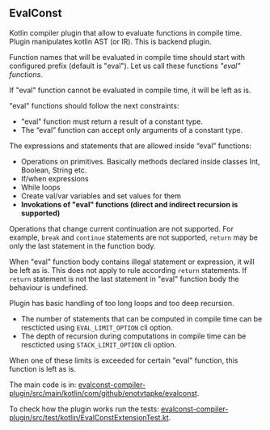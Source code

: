 ## EvalConst
Kotlin compiler plugin that allow to evaluate functions in compile time. Plugin manipulates kotlin AST (or IR). This is backend plugin. 

Function names that will be evaluated in compile time should start with configured prefix (default is "eval"). Let us call these functions _"eval" functions_.

If "eval" function cannot be evaluated in compile time, it will be left as is.

"eval" functions should follow the next constraints:
* "eval" function must return a result of a constant type.
* The “eval” function can accept only arguments of a constant type.

The expressions and statements that are allowed inside “eval” functions:
* Operations on primitives. Basically methods declared inside classes Int, Boolean, String etc.
* If/when expressions
* While loops
* Create val/var variables and set values for them
* __Invokations of "eval" functions (direct and indirect recursion is supported)__

Operations that change current continuation are not supported. For example, `break` and `continue` statements 
are not supported, `return` may be only the last statement in the function body.

When "eval" function body contains illegal statement or expression, it will be left as is. This does not apply to rule according `return` statements. 
If `return` statement is not the last statement in "eval" function body the behaviour is undefined.

Plugin has basic handling of too long loops and too deep recursion.
* The number of statements that can be computed in compile time can be rescticted using `EVAL_LIMIT_OPTION` cli option.
* The depth of recursion during computations in compile time can be rescticted using `STACK_LIMIT_OPTION` cli option.

When one of these limits is exceeded for certain "eval" function, this function is left as is. 

The main code is in: [evalconst-compiler-plugin/src/main/kotlin/com/github/enotvtapke/evalconst](evalconst-compiler-plugin/src/main/kotlin/com/github/enotvtapke/evalconst).

To check how the plugin works run the tests: [evalconst-compiler-plugin/src/test/kotlin/EvalConstExtensionTest.kt](evalconst-compiler-plugin/src/test/kotlin/EvalConstExtensionTest.kt).

